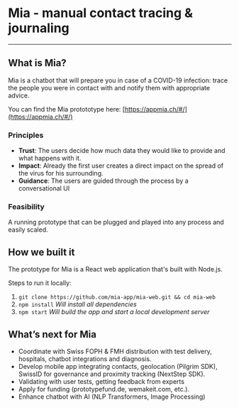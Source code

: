 # Mia - manual contact tracing & journaling
---

## What is Mia?

Mia is a chatbot that will prepare you in case of a COVID-19 infection: trace the people you were in contact with and notify them with appropriate advice.

You can find the Mia protototype here: [https://appmia.ch/#/](https://appmia.ch/#/)

### Principles

- **Trust**: The users decide how much data they would like to provide and what happens with it.
- **Impact**: Already the first user creates a direct impact on the spread of the virus for his surrounding.
- **Guidance**: The users are guided through the process by a conversational UI

### Feasibility

A running prototype that can be plugged and played into any process and easily scaled.

## How we built it

The prototype for Mia is a React web application that's built with Node.js.

Steps to run it locally:

1. ```git clone https://github.com/mia-app/mia-web.git && cd mia-web```
2. ```npm install``` *Will install all dependencies*
3. ```npm start``` *Will build the app and start a local development server*


## What’s next for Mia

- Coordinate with Swiss FOPH & FMH distribution with test delivery, hospitals, chatbot integrations and diagnosis.
- Develop mobile app integrating contacts, geolocation (Pilgrim SDK), SwissID for governance and proximity tracking (NextStep SDK).
- Validating with user tests, getting feedback from experts
- Apply for funding (prototypefund.de, wemakeit.com, etc.).
- Enhance chatbot with AI (NLP Transformers, Image Processing)

